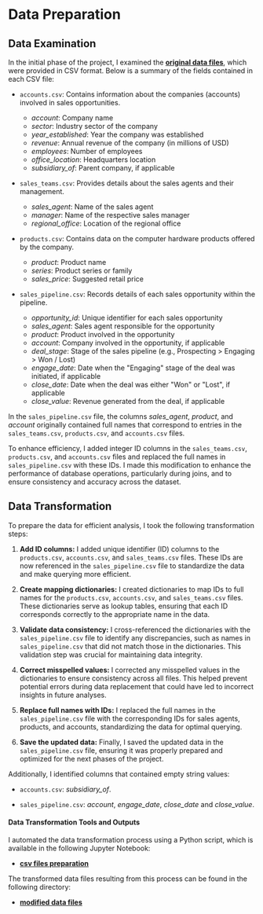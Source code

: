 # Data Preparation

## Data Examination

In the initial phase of the project, I examined the [**original data files**](https://github.com/natalyamn/CRM_Sales_Opportunities_project/tree/main/1.%20Data%20Preparation/original_files), which were provided in CSV format. Below is a summary of the fields contained in each CSV file: 

* `accounts.csv`: Contains information about the companies (accounts) involved in sales opportunities.
  * *account*: Company name
  * *sector*: Industry sector of the company
  * *year_established*: Year the company was established
  * *revenue*: Annual revenue of the company (in millions of USD)
  * *employees*: Number of employees
  * *office_location*: Headquarters location
  * *subsidiary_of*: Parent company, if applicable

* `sales_teams.csv`: Provides details about the sales agents and their management.
  * *sales_agent*: Name of the sales agent
  * *manager*: Name of the respective sales manager
  * *regional_office*: Location of the regional office

* `products.csv`: Contains data on the computer hardware products offered by the company.
  * *product*: Product name
  * *series*: Product series or family
  * *sales_price*: Suggested retail price

* `sales_pipeline.csv`: Records details of each sales opportunity within the pipeline.
  * *opportunity_id*: Unique identifier for each sales opportunity
  * *sales_agent*: Sales agent responsible for the opportunity
  * *product*: Product involved in the opportunity
  * *account*: Company involved in the opportunity, if applicable
  * *deal_stage*: Stage of the sales pipeline (e.g., Prospecting > Engaging > Won / Lost)
  * *engage_date*: Date when the "Engaging" stage of the deal was initiated, if applicable
  * *close_date*: Date when the deal was either "Won" or "Lost", if applicable
  * *close_value*: Revenue generated from the deal, if applicable

In the `sales_pipeline.csv` file, the columns *sales_agent*, *product*, and *account* originally contained full names that correspond to entries in the `sales_teams.csv`, `products.csv`, and `accounts.csv` files. 

To enhance efficiency, I added integer ID columns in the `sales_teams.csv`, `products.csv`, and `accounts.csv` files and replaced the full names in `sales_pipeline.csv` with these IDs. I made this modification to enhance the performance of database operations, particularly during joins, and to ensure consistency and accuracy across the dataset.

## Data Transformation

To prepare the data for efficient analysis, I took the following transformation steps:

1. **Add ID columns:** I added unique identifier (ID) columns to the `products.csv`, `accounts.csv`, and `sales_teams.csv` files. These IDs are now referenced in the `sales_pipeline.csv` file to standardize the data and make querying more efficient.

2. **Create mapping dictionaries:** I created dictionaries to map IDs to full names for the `products.csv`, `accounts.csv`, and `sales_teams.csv` files. These dictionaries serve as lookup tables, ensuring that each ID corresponds correctly to the appropriate name in the data.

3. **Validate data consistency:** I cross-referenced the dictionaries with the `sales_pipeline.csv` file to identify any discrepancies, such as names in `sales_pipeline.csv` that did not match those in the dictionaries. This validation step was crucial for maintaining data integrity.

4. **Correct misspelled values:** I corrected any misspelled values in the dictionaries to ensure consistency across all files. This helped prevent potential errors during data replacement that could have led to incorrect insights in future analyses.

5. **Replace full names with IDs:** I replaced the full names in the `sales_pipeline.csv` file with the corresponding IDs for sales agents, products, and accounts, standardizing the data for optimal querying.

6. **Save the updated data:** Finally, I saved the updated data in the `sales_pipeline.csv` file, ensuring it was properly prepared and optimized for the next phases of the project.


Additionally, I identified columns that contained empty string values:

* `accounts.csv`: *subsidiary_of*.

* `sales_pipeline.csv`: *account*, *engage_date*, *close_date* and *close_value*.

#### Data Transformation Tools and Outputs

I automated the data transformation process using a Python script, which is available in the following Jupyter Notebook:

* [**csv files preparation**](https://github.com/natalyamn/CRM_Sales_Opportunities_project/blob/main/1.%20Data%20Preparation/csv_files_preparation.ipynb)

The transformed data files resulting from this process can be found in the following directory:

* [**modified data files**](https://github.com/natalyamn/CRM_Sales_Opportunities_project/tree/main/1.%20Data%20Preparation/modified_files)
